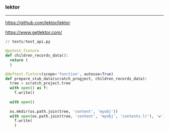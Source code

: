 ### lektor
---
https://github.com/lektor/lektor

https://www.getlektor.com/


```py
// tests/test_api.py

@pytest.fixture
def children_records_data():
  return (
  )

@deftest.fixture(scope='function', autouse=True)
def prepare_stub_data(scratch_progject, children_records_data):
  tree = scratch_project.tree
  with open() as f:
    f.write()
  
  with open()
  
  os.mkdir(os.path.join(tree, 'content', 'myobj'))
  with open(os.path.join(tree, 'content', 'myobj', 'contents.lr'), 'w') as f:
    f.write(
    )

```

```
```

```
```


